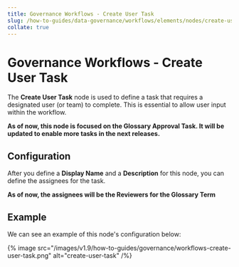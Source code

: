 ```yaml
---
title: Governance Workflows - Create User Task
slug: /how-to-guides/data-governance/workflows/elements/nodes/create-user-task
collate: true
---
```


# Governance Workflows - Create User Task

The **Create User Task** node is used to define a task that requires a designated user (or team) to complete.
This is essential to allow user input within the workflow.

**As of now, this node is focused on the Glossary Approval Task. It will be updated to enable more tasks in the next releases.**

## Configuration

After you define a **Display Name** and a **Description** for this node, you can define the assignees for the task.

**As of now, the assignees will be the Reviewers for the Glossary Term**

## Example

We can see an example of this node's configuration below:

{% image src="/images/v1.9/how-to-guides/governance/workflows-create-user-task.png" alt="create-user-task" /%}
